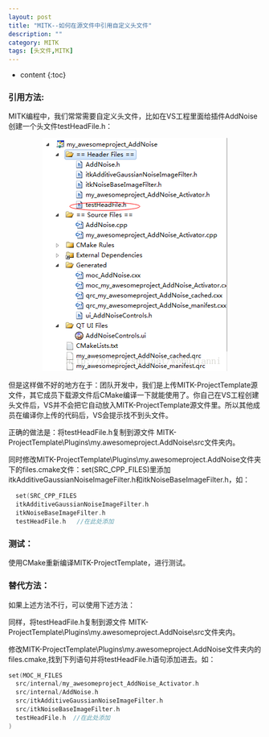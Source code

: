 ```yaml
---
layout: post
title: "MITK--如何在源文件中引用自定义头文件"
description: ""
category: MITK
tags: [头文件,MITK]
---
```

* content
{:toc}

### 引用方法:

MITK编程中，我们常常需要自定义头文件，比如在VS工程里面给插件AddNoise创建一个头文件testHeadFile.h：

<div align="center">
    <img src="https://github.com/WindTom/imagestom/blob/master/custom1.png?raw=true">
</div>





但是这样做不好的地方在于：团队开发中，我们是上传MITK-ProjectTemplate源文件，其它成员下载源文件后CMake编译一下就能使用了。你自己在VS工程创建头文件后，VS并不会把它自动放入MITK-ProjectTemplate源文件里。所以其他成员在编译你上传的代码后，VS会提示找不到头文件。

正确的做法是：将testHeadFile.h复制到源文件 MITK-ProjectTemplate\Plugins\my.awesomeproject.AddNoise\src文件夹内。

同时修改MITK-ProjectTemplate\Plugins\my.awesomeproject.AddNoise文件夹下的files.cmake文件：set(SRC_CPP_FILES)里添加 itkAdditiveGaussianNoiseImageFilter.h和itkNoiseBaseImageFilter.h，如：

```C++
  set(SRC_CPP_FILES  
  itkAdditiveGaussianNoiseImageFilter.h  
  itkNoiseBaseImageFilter.h  
  testHeadFile.h   //在此处添加 
```

### 测试：

使用CMake重新编译MITK-ProjectTemplate，进行测试。

### 替代方法：

如果上述方法不行，可以使用下述方法：

同样，将testHeadFile.h复制到源文件 MITK-ProjectTemplate\Plugins\my.awesomeproject.AddNoise\src文件夹内。

修改MITK-ProjectTemplate\Plugins\my.awesomeproject.AddNoise文件夹内的files.cmake,找到下列语句并将testHeadFile.h语句添加进去。如：

```C++
set(MOC_H_FILES  
  src/internal/my_awesomeproject_AddNoise_Activator.h  
  src/internal/AddNoise.h  
  src/itkAdditiveGaussianNoiseImageFilter.h  
  src/itkNoiseBaseImageFilter.h  
  testHeadFile.h  //在此处添加  
)  
```